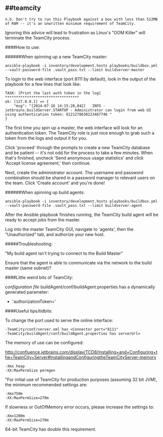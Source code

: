 ##teamcity
---

`n.b. Don't try to run this Playbook against a box with less than 512MB of RAM -- it's an unwritten minimum requirement of TeamCity.`

Ignoring this advice will lead to frustration as Linux's "OOM Killer" will terminate the TeamCity process.



####How to use:

######When spinning up a new TeamCity master:

`ansible-playbook -i inventory/development.hosts playbooks/buildbox.yml --vault-password-file .vault_pass.txt --limit buildserver-master`

To login to the web interface (port 8111 by default), look in the output of the playbook for a few lines that look like:

    TASK: [Print the last auth token in the log] **********************************
    ok: [127.0.0.1] => {
        "msg": "[2014-07-16 14:15:28,842]   INFO -  jetbrains.buildServer.STARTUP - Administrator can login from web UI using authentication token: 8121278630223467746 "
    }

The first time you spin up a master, the web interface will look for an authentication token.
The TeamCity role is just nice enough to grab such a token from the logs and output it for you.

Click 'proceed' through the prompts to create a new TeamCity database and be patient -- it's not odd for the process to take a few minutes.  When that's finished, uncheck 'Send anonymous usage statistics' and click 'Accept license agreement,' then continue.

Next, create the administrator account.  The username and password combination should be shared in a password manager to relevant users on the team.  Click 'Create account' and you're done!


######When spinning up build agents:

`ansible-playbook -i inventory/development.hosts playbooks/buildbox.yml --vault-password-file .vault_pass.txt --limit buildserver-agent`

After the Ansible playbook finishes running, the TeamCity build agent will be ready to accept jobs from the master.

Log into the master TeamCity GUI, navigate to 'agents', then the "Unauthorized" tab, and authorize your new host.


#####Troubleshooting:

"My build agent isn't trying to connect to the Build Master"

Ensure that the agent is able to communicate via the network to the build master (same subnet)?



####Little weird bits of TeamCity:

*configuration file* buildAgent/conf/buildAgent.properties has a dynamically generated parameter:
  
  - 'authorizationToken='



####Useful tips/tidbits:

To change the port used to serve the online interface:

    -TeamCity/conf/server.xml has <Connector port="8111"
    -TeamCity/buildAgent/conf/buildAgent.properties has serverUrl=
    
The memory of use can be configured: 

http://confluence.jetbrains.com/display/TCD8/Installing+and+Configuring+the+TeamCity+Server#InstallingandConfiguringtheTeamCityServer-memory

    -Xmx heap
    -XX:MaxPermSize permgen

"For initial use of TeamCity for production purposes (assuming 32 bit JVM), the minimum recommended settings are: 

	-Xmx750m 
	-XX:MaxPermSize=270m 

If slowness or OutOfMemory error occurs, please increase the settings to:

	-Xmx1200m 
	-XX:MaxPermSize=270m  

64-bit TeamCity has double this requirement.